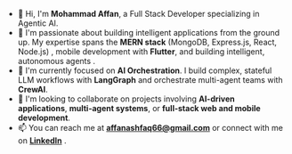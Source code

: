 - 👋 Hi, I'm **Mohammad Affan**, a Full Stack Developer specializing in Agentic AI. 
- 👀 I'm passionate about building intelligent applications from the ground up. My expertise spans the **MERN stack** (MongoDB, Express.js, React, Node.js) , mobile development with **Flutter**, and building intelligent, autonomous agents .
- 🌱 I'm currently focused on **AI Orchestration**. I build complex, stateful LLM workflows with **LangGraph** and orchestrate multi-agent teams with **CrewAI**.
- 💞️ I'm looking to collaborate on projects involving **AI-driven applications**, **multi-agent systems**, or **full-stack web and mobile development**.
- 📫 You can reach me at **affanashfaq66@gmail.com** or connect with me on [**LinkedIn**](https://www.linkedin.com/in/MohammadAffan12) .
